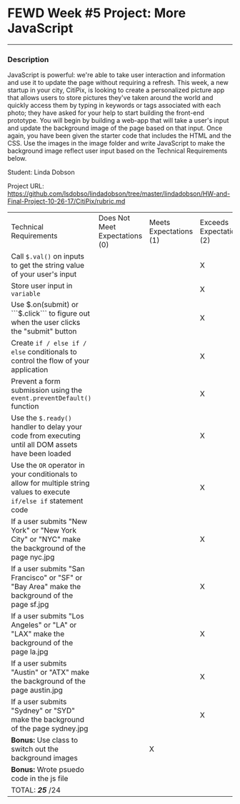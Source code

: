 # FEWD Week #5 Project: More JavaScript

---


### Description


JavaScript is powerful: we're able to take user interaction and information and use it to update the page without requiring a refresh. This week, a new startup in your city, CitiPix, is looking to create a personalized picture app that allows users to store pictures they've taken around the world and quickly access them by typing in keywords or tags associated with each photo; they have asked for your help to start building the front-end prototype. You will begin by building a web-app that will take a user's input and update the background image of the page based on that input. Once again, you have been given the starter code that includes the HTML and the CSS. Use the images in the image folder and write JavaScript to make the background image reflect user input based on the Technical Requirements  below.

Student: Linda Dobson

Project URL: https://github.com/lsdobso/lindadobson/tree/master/lindadobson/HW-and-Final-Project-10-26-17/CitiPix/rubric.md

|                                                                                                                               |                                |                        |                          |
|-------------------------------------------------------------------------------------------------------------------------------|--------------------------------|------------------------|--------------------------|
| Technical Requirements                                                                                                        | Does Not Meet Expectations (0) | Meets Expectations (1) | Exceeds Expectations (2) |
| Call ```$.val()``` on inputs to get the string value of your user's input|    |    |  X  |
| Store user input in ```variable``` |    |    |  X  |
| Use $.on(submit) or ```$.click``` to figure out when the user clicks the "submit" button|    |    |  X  |
| Create ```if / else if / else``` conditionals to control the flow of your application|    |    |  X  |
| Prevent a form submission using the ```event.preventDefault()``` function|    |    |  X  |
| Use the ```$.ready()``` handler to delay your code from executing until all DOM assets have been loaded|    |    |  X  |
| Use the ```OR``` operator in your conditionals to allow for multiple string values to execute ```if/else if``` statement code|    |    |  X  |
| If a user submits "New York" or "New York City" or "NYC" make the background of the page nyc.jpg|    |    |  X  |
| If a user submits "San Francisco" or "SF" or "Bay Area" make the background of the page sf.jpg|    |    |  X  |
| If a user submits "Los Angeles" or "LA" or "LAX" make the background of the page la.jpg|    |    |   X |
| If a user submits "Austin" or "ATX" make the background of the page austin.jpg|    |    |  X  |
| If a user submits "Sydney" or "SYD" make the background of the page sydney.jpg|    |    |  X  |
| **Bonus:** Use class to switch out the background images|    |  X  |    |
| **Bonus:** Wrote psuedo code in the js file|    |    |    |
| TOTAL: ___25___ /24                                                                                                              |                                |                        |                          |
